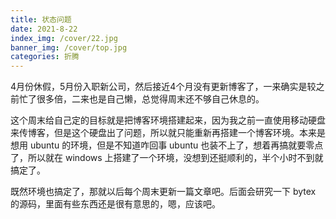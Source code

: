 ```yaml
---
title: 状态问题
date: 2021-8-22
index_img: /cover/22.jpg
banner_img: /cover/top.jpg
categories: 折腾
---
```


4月份休假，5月份入职新公司，然后接近4个月没有更新博客了，一来确实是较之前忙了很多倍，二来也是自己懒，总觉得周末还不够自己休息的。



这个周末给自己定的目标就是把博客环境搭建起来，因为我之前一直使用移动硬盘来传博客，但是这个硬盘出了问题，所以就只能重新再搭建一个博客环境。本来是想用 ubuntu 的环境，但是不知道咋回事 ubuntu 也装不上了，想着再搞就要零点了，所以就在 windows 上搭建了一个环境，没想到还挺顺利的，半个小时不到就搞定了。



既然环境也搞定了，那就以后每个周末更新一篇文章吧。后面会研究一下 bytex 的源码，里面有些东西还是很有意思的，嗯，应该吧。